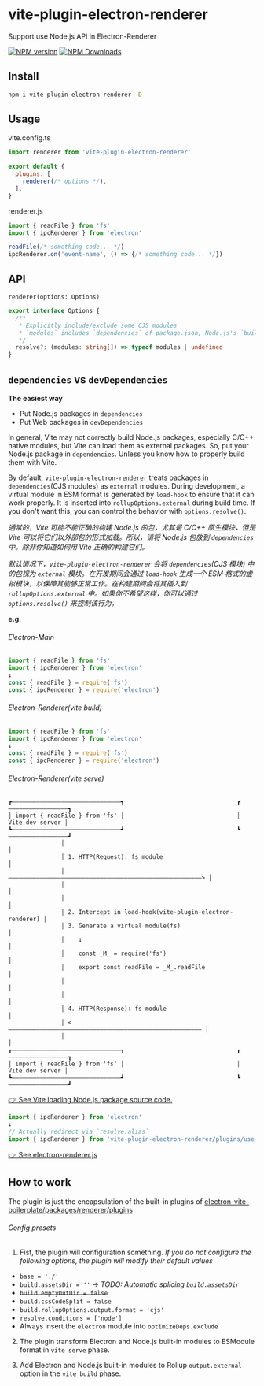 # vite-plugin-electron-renderer

Support use Node.js API in Electron-Renderer

[![NPM version](https://img.shields.io/npm/v/vite-plugin-electron-renderer.svg?style=flat)](https://npmjs.org/package/vite-plugin-electron-renderer)
[![NPM Downloads](https://img.shields.io/npm/dm/vite-plugin-electron-renderer.svg?style=flat)](https://npmjs.org/package/vite-plugin-electron-renderer)

## Install

```sh
npm i vite-plugin-electron-renderer -D
```

## Usage

vite.config.ts

```js
import renderer from 'vite-plugin-electron-renderer'

export default {
  plugins: [
    renderer(/* options */),
  ],
}
```

renderer.js

```ts
import { readFile } from 'fs'
import { ipcRenderer } from 'electron'

readFile(/* something code... */)
ipcRenderer.on('event-name', () => {/* something code... */})
```

## API

`renderer(options: Options)`

```ts
export interface Options {
  /**
   * Explicitly include/exclude some CJS modules  
   * `modules` includes `dependencies` of package.json, Node.js's `builtinModules` and `electron`  
   */
  resolve?: (modules: string[]) => typeof modules | undefined
}
```

## `dependencies` vs `devDependencies`

**The easiest way**

- Put Node.js packages in `dependencies`
- Put Web packages in `devDependencies`

In general, Vite may not correctly build Node.js packages, especially C/C++ native modules, but Vite can load them as external packages. So, put your Node.js package in `dependencies`. Unless you know how to properly build them with Vite.

By default, `vite-plugin-electron-renderer` treats packages in `dependencies`(CJS modules) as `external` modules. During development, a virtual module in ESM format is generated by `load-hook` to ensure that it can work properly. It is inserted into `rollupOptions.external` during build time. If you don't want this, you can control the behavior with `options.resolve()`. 

*通常的，Vite 可能不能正确的构建 Node.js 的包，尤其是 C/C++ 原生模块，但是 Vite 可以将它们以外部包的形式加载。所以，请将 Node.js 包放到 `dependencies` 中。除非你知道如何用 Vite 正确的构建它们。*

*默认情况下，`vite-plugin-electron-renderer` 会将 `dependencies`(CJS 模块) 中的包视为 `external` 模块。在开发期间会通过 `load-hook` 生成一个 ESM 格式的虚拟模块，以保障其能够正常工作。在构建期间会将其插入到 `rollupOptions.external` 中。如果你不希望这样，你可以通过 `options.resolve()` 来控制该行为。*

**e.g.**

###### Electron-Main

```js
import { readFile } from 'fs'
import { ipcRenderer } from 'electron'
↓
const { readFile } = require('fs')
const { ipcRenderer } = require('electron')
```

###### Electron-Renderer(vite build)

```js
import { readFile } from 'fs'
import { ipcRenderer } from 'electron'
↓
const { readFile } = require('fs')
const { ipcRenderer } = require('electron')
```

###### Electron-Renderer(vite serve)

```
┏———————————————————————————————┓                                ┏—————————————————┓
│ import { readFile } from 'fs' │                                │ Vite dev server │
┗———————————————————————————————┛                                ┗—————————————————┛
               │                                                          │
               │ 1. HTTP(Request): fs module                              │
               │ ———————————————————————————————————————————————————————> │
               │                                                          │
               │                                                          │
               │ 2. Intercept in load-hook(vite-plugin-electron-renderer) │
               │ 3. Generate a virtual module(fs)                         │
               │    ↓                                                     │
               │    const _M_ = require('fs')                             │
               │    export const readFile = _M_.readFile                  │
               │                                                          │
               │                                                          │
               │ 4. HTTP(Response): fs module                             │
               │ <——————————————————————————————————————————————————————— │
               │                                                          │
┏———————————————————————————————┓                                ┏—————————————————┓
│ import { readFile } from 'fs' │                                │ Vite dev server │
┗———————————————————————————————┛                                ┗—————————————————┛
```

[👉 See Vite loading Node.js package source code.](https://github.com/electron-vite/vite-plugin-electron-renderer/blob/2bb38a1dbd50b462d33cbc314bb5db71119b52cf/plugins/use-node.js/index.js#L91)

```js
import { ipcRenderer } from 'electron'
↓
// Actually redirect via `resolve.alias`
import { ipcRenderer } from 'vite-plugin-electron-renderer/plugins/use-node.js/electron-renderer.js'
```

[👉 See electron-renderer.js](https://github.com/electron-vite/vite-plugin-electron-renderer/blob/main/plugins/use-node.js/electron-renderer.js)

## How to work

The plugin is just the encapsulation of the built-in plugins of [electron-vite-boilerplate/packages/renderer/plugins](https://github.com/electron-vite/electron-vite-boilerplate/tree/main/packages/renderer/plugins)

###### Config presets

1. Fist, the plugin will configuration something.
  *If you do not configure the following options, the plugin will modify their default values*

  * `base = './'`
  * `build.assetsDir = ''` -> *TODO: Automatic splicing `build.assetsDir`*
  * ~~`build.emptyOutDir = false`~~
  * `build.cssCodeSplit = false`
  * `build.rollupOptions.output.format = 'cjs'`
  * `resolve.conditions = ['node']`
  * Always insert the `electron` module into `optimizeDeps.exclude`

2. The plugin transform Electron and Node.js built-in modules to ESModule format in `vite serve` phase.

3. Add Electron and Node.js built-in modules to Rollup `output.external` option in the `vite build` phase.
